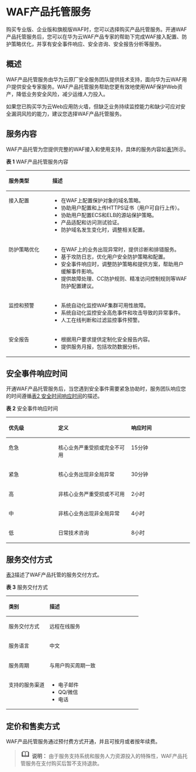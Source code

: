 # WAF产品托管服务<a name="waf_01_0113"></a>

购买专业版、企业版和旗舰版WAF时，您可以选择购买产品托管服务。开通WAF产品托管服务后，您可以在华为云WAF产品专家的帮助下完成WAF接入配置、防护策略优化，并享有安全事件响应、安全咨询、安全报告分析等服务。

## 概述<a name="zh-cn_topic_0177192604_section1252912093212"></a>

WAF产品托管服务由华为云原厂安全服务团队提供技术支持，面向华为云WAF用户提供安全专家服务。WAF产品托管服务帮助您更有效地使用WAF保护Web资产，降低业务安全风险，减少运维人力投入。

如果您已购买华为云Web应用防火墙，但缺乏业务持续监控能力和缺少可应对安全漏洞风险的能力，建议您选择WAF产品托管服务。

## 服务内容<a name="zh-cn_topic_0177192604_section7191951183319"></a>

WAF产品托管为您提供完整的WAF接入和使用支持，具体的服务内容如[表1](#zh-cn_topic_0177192604_table94321249123413)所示。

**表 1**  WAF产品托管服务内容

<a name="zh-cn_topic_0177192604_table94321249123413"></a>
<table><thead align="left"><tr id="zh-cn_topic_0177192604_row13433154915346"><th class="cellrowborder" valign="top" width="23.74%" id="mcps1.2.3.1.1"><p id="zh-cn_topic_0177192604_p1943313493343"><a name="zh-cn_topic_0177192604_p1943313493343"></a><a name="zh-cn_topic_0177192604_p1943313493343"></a>服务类型</p>
</th>
<th class="cellrowborder" valign="top" width="76.25999999999999%" id="mcps1.2.3.1.2"><p id="zh-cn_topic_0177192604_p0433134917348"><a name="zh-cn_topic_0177192604_p0433134917348"></a><a name="zh-cn_topic_0177192604_p0433134917348"></a>描述</p>
</th>
</tr>
</thead>
<tbody><tr id="zh-cn_topic_0177192604_row1943334910349"><td class="cellrowborder" valign="top" width="23.74%" headers="mcps1.2.3.1.1 "><p id="zh-cn_topic_0177192604_p6972132103517"><a name="zh-cn_topic_0177192604_p6972132103517"></a><a name="zh-cn_topic_0177192604_p6972132103517"></a>接入配置</p>
</td>
<td class="cellrowborder" valign="top" width="76.25999999999999%" headers="mcps1.2.3.1.2 "><a name="zh-cn_topic_0177192604_ul1243443693610"></a><a name="zh-cn_topic_0177192604_ul1243443693610"></a><ul id="zh-cn_topic_0177192604_ul1243443693610"><li>在WAF上配置保护对象的域名策略。</li><li>协助用户配置和上传HTTPS证书（用户可自行上传）。</li><li>协助用户配置ECS和ELB的源站保护策略。</li><li>产品适配和访问测试验证。</li><li>防护域名发生变化时，调整相关配置。</li></ul>
</td>
</tr>
<tr id="zh-cn_topic_0177192604_row7433174933418"><td class="cellrowborder" valign="top" width="23.74%" headers="mcps1.2.3.1.1 "><p id="zh-cn_topic_0177192604_p69721121183512"><a name="zh-cn_topic_0177192604_p69721121183512"></a><a name="zh-cn_topic_0177192604_p69721121183512"></a>防护策略优化</p>
</td>
<td class="cellrowborder" valign="top" width="76.25999999999999%" headers="mcps1.2.3.1.2 "><a name="zh-cn_topic_0177192604_ul165484103615"></a><a name="zh-cn_topic_0177192604_ul165484103615"></a><ul id="zh-cn_topic_0177192604_ul165484103615"><li>在WAF上的业务出现异常时，提供诊断和排错服务。</li><li>基于攻防日志，优化用户安全防护策略和配置。</li><li>安全事件响应时，调整防护策略和提供方案，帮助用户缓解事件影响。</li><li>提供故障处理、CC防护规则、精准访问控制规则等WAF防护配置建议。</li></ul>
</td>
</tr>
<tr id="zh-cn_topic_0177192604_row2434194912347"><td class="cellrowborder" valign="top" width="23.74%" headers="mcps1.2.3.1.1 "><p id="zh-cn_topic_0177192604_p139721321173511"><a name="zh-cn_topic_0177192604_p139721321173511"></a><a name="zh-cn_topic_0177192604_p139721321173511"></a>监控和预警</p>
</td>
<td class="cellrowborder" valign="top" width="76.25999999999999%" headers="mcps1.2.3.1.2 "><a name="zh-cn_topic_0177192604_ul7857124518364"></a><a name="zh-cn_topic_0177192604_ul7857124518364"></a><ul id="zh-cn_topic_0177192604_ul7857124518364"><li>系统自动化监控WAF集群可用性故障。</li><li>系统自动化监控安全高危事件和攻击导致的异常事件。</li><li>人工在线判断和过滤监控事件预警。</li></ul>
</td>
</tr>
<tr id="zh-cn_topic_0177192604_row7434144917343"><td class="cellrowborder" valign="top" width="23.74%" headers="mcps1.2.3.1.1 "><p id="zh-cn_topic_0177192604_p1497252115358"><a name="zh-cn_topic_0177192604_p1497252115358"></a><a name="zh-cn_topic_0177192604_p1497252115358"></a>安全报告</p>
</td>
<td class="cellrowborder" valign="top" width="76.25999999999999%" headers="mcps1.2.3.1.2 "><a name="zh-cn_topic_0177192604_ul419320509363"></a><a name="zh-cn_topic_0177192604_ul419320509363"></a><ul id="zh-cn_topic_0177192604_ul419320509363"><li>根据用户要求提供定制化安全报告内容。</li><li>提供服务月报，包括攻防数据分析。</li></ul>
</td>
</tr>
</tbody>
</table>

## 安全事件响应时间<a name="zh-cn_topic_0177192604_section1024885412373"></a>

开通WAF产品托管服务后，当您遇到安全事件需要紧急协助时，服务团队响应您的时间遵循[表2 安全时间响应时间](#zh-cn_topic_0177192604_table332444373810)的描述。

**表 2**  安全事件响应时间

<a name="zh-cn_topic_0177192604_table332444373810"></a>
<table><thead align="left"><tr id="zh-cn_topic_0177192604_row11326144343815"><th class="cellrowborder" valign="top" width="26.982698269826983%" id="mcps1.2.4.1.1"><p id="zh-cn_topic_0177192604_p20326174311386"><a name="zh-cn_topic_0177192604_p20326174311386"></a><a name="zh-cn_topic_0177192604_p20326174311386"></a>优先级</p>
</th>
<th class="cellrowborder" valign="top" width="39.68396839683968%" id="mcps1.2.4.1.2"><p id="zh-cn_topic_0177192604_p8326843113810"><a name="zh-cn_topic_0177192604_p8326843113810"></a><a name="zh-cn_topic_0177192604_p8326843113810"></a>定义</p>
</th>
<th class="cellrowborder" valign="top" width="33.33333333333333%" id="mcps1.2.4.1.3"><p id="zh-cn_topic_0177192604_p132694315380"><a name="zh-cn_topic_0177192604_p132694315380"></a><a name="zh-cn_topic_0177192604_p132694315380"></a>响应时间</p>
</th>
</tr>
</thead>
<tbody><tr id="zh-cn_topic_0177192604_row73261143123812"><td class="cellrowborder" valign="top" width="26.982698269826983%" headers="mcps1.2.4.1.1 "><p id="zh-cn_topic_0177192604_p5725435174019"><a name="zh-cn_topic_0177192604_p5725435174019"></a><a name="zh-cn_topic_0177192604_p5725435174019"></a>危急</p>
</td>
<td class="cellrowborder" valign="top" width="39.68396839683968%" headers="mcps1.2.4.1.2 "><p id="zh-cn_topic_0177192604_p572616355404"><a name="zh-cn_topic_0177192604_p572616355404"></a><a name="zh-cn_topic_0177192604_p572616355404"></a>核心业务严重受损或完全不可用</p>
</td>
<td class="cellrowborder" valign="top" width="33.33333333333333%" headers="mcps1.2.4.1.3 "><p id="zh-cn_topic_0177192604_p107261335104014"><a name="zh-cn_topic_0177192604_p107261335104014"></a><a name="zh-cn_topic_0177192604_p107261335104014"></a>15分钟</p>
</td>
</tr>
<tr id="zh-cn_topic_0177192604_row232724314387"><td class="cellrowborder" valign="top" width="26.982698269826983%" headers="mcps1.2.4.1.1 "><p id="zh-cn_topic_0177192604_p1272643564013"><a name="zh-cn_topic_0177192604_p1272643564013"></a><a name="zh-cn_topic_0177192604_p1272643564013"></a>紧急</p>
</td>
<td class="cellrowborder" valign="top" width="39.68396839683968%" headers="mcps1.2.4.1.2 "><p id="zh-cn_topic_0177192604_p10726535144012"><a name="zh-cn_topic_0177192604_p10726535144012"></a><a name="zh-cn_topic_0177192604_p10726535144012"></a>核心业务出现非全局异常</p>
</td>
<td class="cellrowborder" valign="top" width="33.33333333333333%" headers="mcps1.2.4.1.3 "><p id="zh-cn_topic_0177192604_p772643513403"><a name="zh-cn_topic_0177192604_p772643513403"></a><a name="zh-cn_topic_0177192604_p772643513403"></a>30分钟</p>
</td>
</tr>
<tr id="zh-cn_topic_0177192604_row103271343113818"><td class="cellrowborder" valign="top" width="26.982698269826983%" headers="mcps1.2.4.1.1 "><p id="zh-cn_topic_0177192604_p472620358409"><a name="zh-cn_topic_0177192604_p472620358409"></a><a name="zh-cn_topic_0177192604_p472620358409"></a>高</p>
</td>
<td class="cellrowborder" valign="top" width="39.68396839683968%" headers="mcps1.2.4.1.2 "><p id="zh-cn_topic_0177192604_p172673554019"><a name="zh-cn_topic_0177192604_p172673554019"></a><a name="zh-cn_topic_0177192604_p172673554019"></a>非核心业务严重受损或不可用</p>
</td>
<td class="cellrowborder" valign="top" width="33.33333333333333%" headers="mcps1.2.4.1.3 "><p id="zh-cn_topic_0177192604_p17261735194014"><a name="zh-cn_topic_0177192604_p17261735194014"></a><a name="zh-cn_topic_0177192604_p17261735194014"></a>2小时</p>
</td>
</tr>
<tr id="zh-cn_topic_0177192604_row13271343173817"><td class="cellrowborder" valign="top" width="26.982698269826983%" headers="mcps1.2.4.1.1 "><p id="zh-cn_topic_0177192604_p1872620352400"><a name="zh-cn_topic_0177192604_p1872620352400"></a><a name="zh-cn_topic_0177192604_p1872620352400"></a>中</p>
</td>
<td class="cellrowborder" valign="top" width="39.68396839683968%" headers="mcps1.2.4.1.2 "><p id="zh-cn_topic_0177192604_p8726113514012"><a name="zh-cn_topic_0177192604_p8726113514012"></a><a name="zh-cn_topic_0177192604_p8726113514012"></a>非核心业务出现非全局异常</p>
</td>
<td class="cellrowborder" valign="top" width="33.33333333333333%" headers="mcps1.2.4.1.3 "><p id="zh-cn_topic_0177192604_p14726335164016"><a name="zh-cn_topic_0177192604_p14726335164016"></a><a name="zh-cn_topic_0177192604_p14726335164016"></a>4小时</p>
</td>
</tr>
<tr id="zh-cn_topic_0177192604_row17327204383818"><td class="cellrowborder" valign="top" width="26.982698269826983%" headers="mcps1.2.4.1.1 "><p id="zh-cn_topic_0177192604_p472613510404"><a name="zh-cn_topic_0177192604_p472613510404"></a><a name="zh-cn_topic_0177192604_p472613510404"></a>低</p>
</td>
<td class="cellrowborder" valign="top" width="39.68396839683968%" headers="mcps1.2.4.1.2 "><p id="zh-cn_topic_0177192604_p2726193516409"><a name="zh-cn_topic_0177192604_p2726193516409"></a><a name="zh-cn_topic_0177192604_p2726193516409"></a>日常技术咨询</p>
</td>
<td class="cellrowborder" valign="top" width="33.33333333333333%" headers="mcps1.2.4.1.3 "><p id="zh-cn_topic_0177192604_p472673534011"><a name="zh-cn_topic_0177192604_p472673534011"></a><a name="zh-cn_topic_0177192604_p472673534011"></a>8小时</p>
</td>
</tr>
</tbody>
</table>

## 服务交付方式<a name="zh-cn_topic_0177192604_section1973232615442"></a>

[表3](#zh-cn_topic_0177192604_table16774115104417)描述了WAF产品托管的服务交付方式。

**表 3**  服务交付方式

<a name="zh-cn_topic_0177192604_table16774115104417"></a>
<table><thead align="left"><tr id="zh-cn_topic_0177192604_row15778185118446"><th class="cellrowborder" valign="top" width="30.819999999999997%" id="mcps1.2.3.1.1"><p id="zh-cn_topic_0177192604_p137782518441"><a name="zh-cn_topic_0177192604_p137782518441"></a><a name="zh-cn_topic_0177192604_p137782518441"></a>类别</p>
</th>
<th class="cellrowborder" valign="top" width="69.17999999999999%" id="mcps1.2.3.1.2"><p id="zh-cn_topic_0177192604_p11778451164417"><a name="zh-cn_topic_0177192604_p11778451164417"></a><a name="zh-cn_topic_0177192604_p11778451164417"></a>描述</p>
</th>
</tr>
</thead>
<tbody><tr id="zh-cn_topic_0177192604_row9778751154413"><td class="cellrowborder" valign="top" width="30.819999999999997%" headers="mcps1.2.3.1.1 "><p id="zh-cn_topic_0177192604_p1038572244514"><a name="zh-cn_topic_0177192604_p1038572244514"></a><a name="zh-cn_topic_0177192604_p1038572244514"></a>服务交付方式</p>
</td>
<td class="cellrowborder" valign="top" width="69.17999999999999%" headers="mcps1.2.3.1.2 "><p id="zh-cn_topic_0177192604_p138517226458"><a name="zh-cn_topic_0177192604_p138517226458"></a><a name="zh-cn_topic_0177192604_p138517226458"></a>远程在线服务</p>
</td>
</tr>
<tr id="zh-cn_topic_0177192604_row177782511447"><td class="cellrowborder" valign="top" width="30.819999999999997%" headers="mcps1.2.3.1.1 "><p id="zh-cn_topic_0177192604_p1438572219456"><a name="zh-cn_topic_0177192604_p1438572219456"></a><a name="zh-cn_topic_0177192604_p1438572219456"></a>服务语言</p>
</td>
<td class="cellrowborder" valign="top" width="69.17999999999999%" headers="mcps1.2.3.1.2 "><p id="zh-cn_topic_0177192604_p33857222458"><a name="zh-cn_topic_0177192604_p33857222458"></a><a name="zh-cn_topic_0177192604_p33857222458"></a>中文</p>
</td>
</tr>
<tr id="zh-cn_topic_0177192604_row1877814512444"><td class="cellrowborder" valign="top" width="30.819999999999997%" headers="mcps1.2.3.1.1 "><p id="zh-cn_topic_0177192604_p738542214519"><a name="zh-cn_topic_0177192604_p738542214519"></a><a name="zh-cn_topic_0177192604_p738542214519"></a>服务周期</p>
</td>
<td class="cellrowborder" valign="top" width="69.17999999999999%" headers="mcps1.2.3.1.2 "><p id="zh-cn_topic_0177192604_p4385112214457"><a name="zh-cn_topic_0177192604_p4385112214457"></a><a name="zh-cn_topic_0177192604_p4385112214457"></a>与用户购买周期一致</p>
</td>
</tr>
<tr id="zh-cn_topic_0177192604_row5778125134420"><td class="cellrowborder" valign="top" width="30.819999999999997%" headers="mcps1.2.3.1.1 "><p id="zh-cn_topic_0177192604_p1838517221453"><a name="zh-cn_topic_0177192604_p1838517221453"></a><a name="zh-cn_topic_0177192604_p1838517221453"></a>支持的服务渠道</p>
</td>
<td class="cellrowborder" valign="top" width="69.17999999999999%" headers="mcps1.2.3.1.2 "><a name="zh-cn_topic_0177192604_ul61321938114516"></a><a name="zh-cn_topic_0177192604_ul61321938114516"></a><ul id="zh-cn_topic_0177192604_ul61321938114516"><li>电子邮件</li><li>QQ/微信</li><li>电话</li></ul>
</td>
</tr>
</tbody>
</table>

## 定价和售卖方式<a name="zh-cn_topic_0177192604_section9510521182918"></a>

WAF产品托管服务通过预付费方式开通，并且可按月或者按年续费。

>![](public_sys-resources/icon-note.gif) **说明：** 
>由于服务支持系统和服务人力资源投入的特殊性，WAF产品托管服务在支付购买后暂不支持退款。

